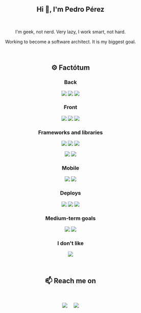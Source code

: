 <h2 align="center">Hi 👋, I'm Pedro Pérez</h1>
&nbsp;
<p align="center">I'm geek, not nerd. Very lazy, I work smart, not hard.</p>
<p align="center">Working to become a software architect. It is my biggest goal.</p>
<p>

&nbsp;
<h2  align="center">⚙ Factótum</h2>

<h3 align="center">Back </h3>
<p align="center">
<img src="https://img.shields.io/badge/go-%2300ADD8.svg?style=for-the-badge&logo=go&logoColor=white"/>
<img src="https://img.shields.io/badge/C-a4b4c7?style=for-the-badge&logo=c&logoColor=white"/>
<img src="https://img.shields.io/badge/postgres-%23316192.svg?style=for-the-badge&logo=postgresql&logoColor=white"/>
</p>
<h3 align="center"> Front </h3>
<p align="center">
<img src="https://img.shields.io/badge/html5-%23E34F26.svg?style=for-the-badge&logo=html5&logoColor=white"/>
<img src="https://img.shields.io/badge/css3-%231572B6.svg?style=for-the-badge&logo=css3&logoColor=white"/>
<img src="https://img.shields.io/badge/typescript-%23323330.svg?style=for-the-badge&logo=typescript&logoColor=%2f74c0"/>
</p>
<h3 align="center"> Frameworks and libraries </h3>
<p align="center">
<img src="https://img.shields.io/badge/React-20232A?style=for-the-badge&logo=react&logoColor=61DAFB"/>
  <img src="https://img.shields.io/badge/Svelte-f73c00?style=for-the-badge&logo=svelte&logoColor=ffffff"/>
<img src="https://img.shields.io/badge/tailwindcss-%2338B2AC.svg?style=for-the-badge&logo=tailwind-css&logoColor=white"/>
</p>
<p align="center">
<img src="https://img.shields.io/badge/Gin_Gonic-00ADD8?style=for-the-badge&logo=go&logoColor=white"/>
<img src="https://img.shields.io/badge/Fiber-00ADD8?style=for-the-badge&logo=go&logoColor=white"/>
</p>
<h3 align="center">Mobile</h3>
<p align="center">
<img src="https://img.shields.io/badge/Dart-3eb1ec?style=for-the-badge&logo=dart&logoColor=white"/>
<img src="https://img.shields.io/badge/Flutter-155494?style=for-the-badge&logo=flutter&logoColor=white"/>
</p>
<h3 align="center"> Deploys </h3>
<p align="center">
<img src="https://img.shields.io/badge/Docker-0091e2?style=for-the-badge&logo=docker&logoColor=white"/>
<img src="https://img.shields.io/badge/Nginx-33914d?style=for-the-badge&logo=nginx&logoColor=white"/>
<img src="https://img.shields.io/badge/Amazon_AWS-232F3E?style=for-the-badge&logo=amazon-aws&logoColor=white"/>
</p>
<h3 align="center">Medium-term goals</h3>
<p align="center">
<img src="https://img.shields.io/badge/rust-%23000000.svg?style=for-the-badge&logo=rust&logoColor=white"/>
<img src="https://img.shields.io/badge/python-3670A0?style=for-the-badge&logo=python&logoColor=ffdd54"/>
</p>
<h3 align="center"> I don't like </h3>
<p align="center">
<img src="https://img.shields.io/badge/PHP-8993be?style=for-the-badge&logo=php&logoColor=white"/>
</p>
&nbsp;
&nbsp;
<h2  align="center">📫 Reach me on</h2>
&nbsp;
<p align="center">
  <a target="_blank"href="https://www.linkedin.com/in/pedro-pérez-banda/"><img src="https://img.shields.io/badge/linkedin-%230077B5.svg?&style=for-the-badge&logo=linkedin&logoColor=white" /></a>&nbsp;&nbsp;&nbsp;&nbsp;
  <a href="mailto:hola@pedroperez.dev?subject=Hello%2Pedro!,%20From%20Github"><img src="https://img.shields.io/badge/email-%23D14836.svg?&style=for-the-badge&logo=gmail&logoColor=white" /></a>
</p>

&nbsp;
&nbsp;
&nbsp;

<!-- 
<h2  align="center">📈 Stats</h2>
<p align="center">By number of repositories</p>

```mermaid
pie showData title Languages
    "Javascript" : 9
    "Go" : 7
    "Java" : 6
    "PHP" : 1
```
```mermaid
pie showData title Frameworks, tools and libraries
    "Gin Gonic" : 5
    "Vue" : 5
    "React" : 4
    "Spring" : 2
    "Node" : 1
    "Java vanilla": 4
    "Go vanilla" : 3
    "PHP vanilla": 1
```

<h2  align="center">📚 Books I've read </h2>
 <p align="center">El limpiadro de código</p>
<p align="center">Código limpio</p>
<p align="center">Arquitectura limpia</p>
<p align="center">El mítico Hombre-Mes</p>
<p align="center">El programador pragmático</p> -->
